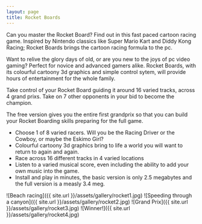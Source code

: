 ```yaml
---
layout: page
title: Rocket Boards
---
```

Can you master the Rocket Board? Find out in this fast paced cartoon racing game. Inspired by Nintendo classics like Super Mario Kart and Diddy Kong Racing; Rocket Boards brings the cartoon racing formula to the pc.

Want to relive the glory days of old, or are you new to the joys of pc video gaming? Perfect for novice and advanced gamers alike. Rocket Boards, with its colourful cartoony 3d graphics and simple control sytem, will provide hours of entertainment for the whole family.

Take control of your Rocket Board guiding it around 16 varied tracks, across 4 grand prixs. Take on 7 other opponents in your bid to become the champion.

The free version gives you the entire first grandprix so that you can build your Rocket Boarding skills preparing for the full game.

- Choose 1 of 8 varied racers. Will you be the Racing Driver or the Cowboy, or maybe the Eskimo Girl?
- Colourful cartoony 3d graphics bring to life a world you will want to return to again and again.
- Race across 16 different tracks in 4 varied locations
- Listen to a varied musical score, even including the ability to add your own music into the game.
- Install and play in minutes, the basic version is only 2.5 megabytes and the full version is a measly 3.4 meg.

<div class="gallery" markdown="1">

![Beach racing]({{ site.url }}/assets/gallery/rocket1.jpg)
![Speeding through a canyon]({{ site.url }}/assets/gallery/rocket2.jpg)
![Grand Prix]({{ site.url }}/assets/gallery/rocket3.jpg)
![Winner!]({{ site.url }}/assets/gallery/rocket4.jpg)

</div>
